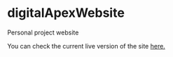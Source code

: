 # digitalApexWebsite
Personal project website

You can check the current live version of the site [here.](https://digitalapex.net)
